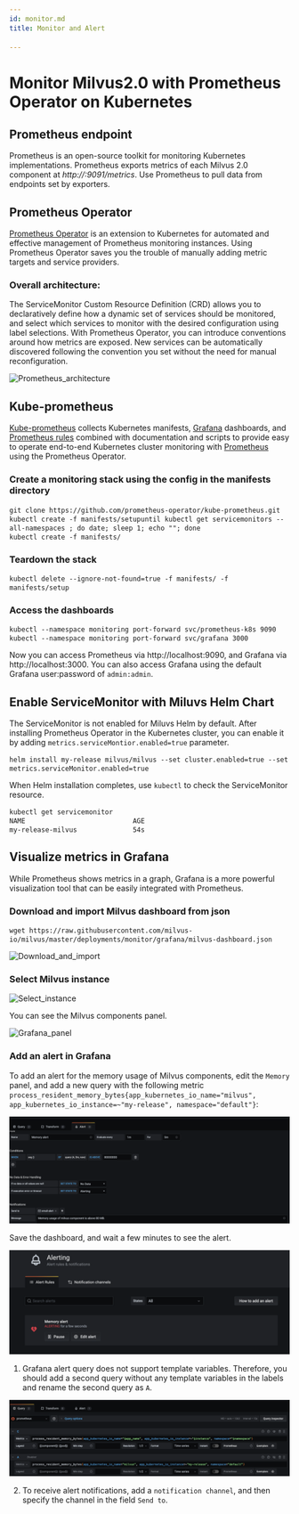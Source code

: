 ```yaml
---
id: monitor.md
title: Monitor and Alert

---
```


# Monitor Milvus2.0 with Prometheus Operator on Kubernetes

## Prometheus endpoint

Prometheus is an open-source toolkit for monitoring Kubernetes implementations. Prometheus exports metrics of each Milvus 2.0 component at *http://<component-host>:9091/metrics*. Use Prometheus to pull data from endpoints set by exporters.

## Prometheus Operator

[Prometheus Operator](https://github.com/prometheus-operator/prometheus-operator) is an extension to Kubernetes for automated and effective management of  Prometheus monitoring instances. Using Prometheus Operator saves you the trouble of manually adding metric targets and service providers.

### Overall architecture:

The ServiceMonitor Custom Resource Definition (CRD) allows you to declaratively define how a dynamic set of services should be monitored, and select which services to monitor with the desired configuration using label selections. With Prometheus Operator, you can introduce conventions around how metrics are exposed. New services can be automatically discovered following the convention you set without the need for manual reconfiguration.

![Prometheus_architecture](../../../assets/prometheus_architecture.png)

## Kube-prometheus

[Kube-prometheus](https://github.com/prometheus-operator/kube-prometheus) collects Kubernetes manifests, [Grafana](http://grafana.com/) dashboards, and [Prometheus rules](https://prometheus.io/docs/prometheus/latest/configuration/recording_rules/) combined with documentation and scripts to provide easy to operate end-to-end Kubernetes cluster monitoring with [Prometheus](https://prometheus.io/) using the Prometheus Operator.

### Create a monitoring stack using the config in the manifests directory

``` 
git clone https://github.com/prometheus-operator/kube-prometheus.git
kubectl create -f manifests/setupuntil kubectl get servicemonitors --all-namespaces ; do date; sleep 1; echo ""; done
kubectl create -f manifests/
```

### Teardown the stack

```
kubectl delete --ignore-not-found=true -f manifests/ -f manifests/setup
```

### Access the dashboards

```
kubectl --namespace monitoring port-forward svc/prometheus-k8s 9090
kubectl --namespace monitoring port-forward svc/grafana 3000
```

Now you can access Prometheus via http://localhost:9090, and Grafana via http://localhost:3000. You can also access Grafana using the default Grafana user:password of `admin:admin`. 

## Enable ServiceMonitor with Miluvs Helm Chart

The ServiceMonitor is not enabled for Miluvs Helm by default. After installing Prometheus Operator in the Kubernetes cluster, you can enable it by adding `metrics.serviceMontior.enabled=true` parameter.

```
helm install my-release milvus/milvus --set cluster.enabled=true --set metrics.serviceMonitor.enabled=true
```

When Helm installation completes, use `kubectl` to check the ServiceMonitor resource.

```
kubectl get servicemonitor
NAME                           AGE
my-release-milvus              54s
```

## Visualize metrics in Grafana

While Prometheus shows metrics in a graph, Grafana is a more powerful visualization tool that can be easily integrated with Prometheus. 

### Download and import Milvus dashboard from json

```
wget https://raw.githubusercontent.com/milvus-io/milvus/master/deployments/monitor/grafana/milvus-dashboard.json
```

![Download_and_import](../../../assets/import_dashboard.png)

### Select Milvus instance

![Select_instance](../../../assets/grafana_select.png)

You can see the Milvus components panel.

![Grafana_panel](../../../assets/grafana_panel.png)

### Add an alert in Grafana

To add an alert for the memory usage of Milvus components, edit the `Memory` panel, and add a new query with the following metric `process_resident_memory_bytes{app_kubernetes_io_name="milvus", app_kubernetes_io_instance=~"my-release", namespace="default"}`:

![Alert_metric](../../../assets/alert_metric.png)

Save the dashboard, and wait a few minutes to see the alert.

![Alert_dashboard](../../../assets/alert_dashboard.png)

<div class="alert note">

1. Grafana alert query does not support template variables. Therefore, you should add a second query without any template variables in the labels and rename the second query as `A`.

![Alert_query](../../../assets/alert_query.png)

2. To receive alert notifications, add a `notification channel`, and then specify the channel in the field `Send to`.

</div>

